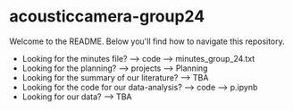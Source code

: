 # acousticcamera-group24

Welcome to the README. Below you'll find how to navigate this repository.

* Looking for the minutes file? --> code --> minutes_group_24.txt
* Looking for the planning? --> projects --> Planning
* Looking for the summary of our literature? --> TBA
* Looking for the code for our data-analysis? --> code --> p.ipynb
* Looking for our data? --> TBA
